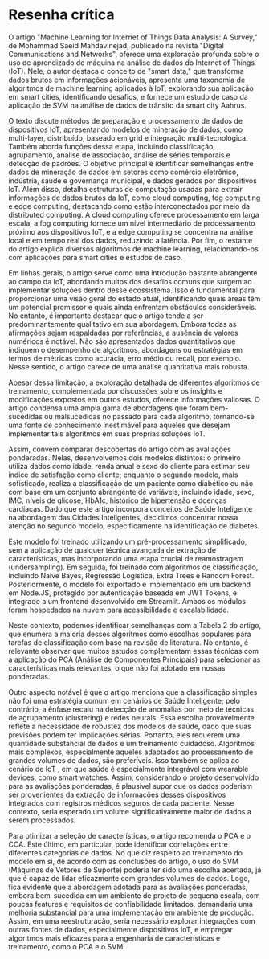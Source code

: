 # Resenha crítica
O artigo "Machine Learning for Internet of Things Data Analysis: A Survey," de Mohammad Saeid Mahdavinejad, publicado na revista "Digital Communications and Networks", oferece uma exploração profunda sobre o uso de aprendizado de máquina na análise de dados do Internet of Things (IoT). Nele, o autor destaca o conceito de "smart data," que transforma dados brutos em informações acionáveis, apresenta uma taxonomia de algoritmos de machine learning aplicados à IoT, explorando sua aplicação em smart cities, identificando desafios, e fornece um estudo de caso da aplicação de SVM na análise de dados de trânsito da smart city Aahrus.

O texto discute métodos de preparação e processamento de dados de dispositivos IoT, apresentando modelos de mineração de dados, como multi-layer, distribuído, baseado em grid e integração multi-tecnológica. Também aborda funções dessa etapa, incluindo classificação, agrupamento, análise de associação, análise de séries temporais e detecção de padrões. O objetivo principal é identificar semelhanças entre dados de mineração de dados em setores como comércio eletrônico, indústria, saúde e governança municipal, e dados gerados por dispositivos IoT. Além disso, detalha estruturas de computação usadas para extrair informações de dados brutos da IoT, como cloud computing, fog computing e edge computing, destacando como estão interconectados por meio da distributed computing. A cloud computing oferece processamento em larga escala, a fog computing fornece um nível intermediário de processamento próximo aos dispositivos IoT, e a edge computing se concentra na análise local e em tempo real dos dados, reduzindo a latência. Por fim, o restante do artigo explica diversos algoritmos de machine learning, relacionando-os com aplicações para smart cities e estudos de caso.

Em linhas gerais, o artigo serve como uma introdução bastante abrangente ao campo da IoT, abordando muitos dos desafios comuns que surgem ao implementar soluções dentro desse ecossistema. Isso é fundamental para proporcionar uma visão geral do estado atual, identificando quais áreas têm um potencial promissor e quais ainda enfrentam obstáculos consideráveis. No entanto, é importante destacar que o artigo tende a ser predominantemente qualitativo em sua abordagem. Embora todas as afirmações sejam respaldadas por referências, a ausência de valores numéricos é notável. Não são apresentados dados quantitativos que indiquem o desempenho de algoritmos, abordagens ou estratégias em termos de métricas como acurácia, erro médio ou recall, por exemplo. Nesse sentido, o artigo carece de uma análise quantitativa mais robusta. 

Apesar dessa limitação, a exploração detalhada de diferentes algoritmos de treinamento, complementada por discussões sobre os insights e modificações expostos em outros estudos, oferece informações valiosas. O artigo condensa uma ampla gama de abordagens que foram bem-sucedidas ou malsucedidas no passado para cada algoritmo, tornando-se uma fonte de conhecimento inestimável para aqueles que desejam implementar tais algoritmos em suas próprias soluções IoT.

Assim, convém comparar descobertas do artigo com as avaliações ponderadas. Nelas, desenvolvemos dois modelos distintos: o primeiro utiliza dados como idade, renda anual e sexo do cliente para estimar seu índice de satisfação como cliente; enquanto o segundo modelo, mais sofisticado, realiza a classificação de um paciente como diabético ou não com base em um conjunto abrangente de variáveis, incluindo idade, sexo, IMC, níveis de glicose, HbA1c, histórico de hipertensão e doenças cardíacas. Dado que este artigo incorpora conceitos de Saúde Inteligente na abordagem das Cidades Inteligentes, decidimos concentrar nossa atenção no segundo modelo, especificamente na identificação de diabetes.

Este modelo foi treinado utilizando um pré-processamento simplificado, sem a aplicação de qualquer técnica avançada de extração de características, mas incorporando uma etapa crucial de reamostragem (undersampling). Em seguida, foi treinado com algoritmos de classificação, incluindo Naive Bayes, Regressão Logística, Extra Trees e Random Forest. Posteriormente, o modelo foi exportado e implementado em um backend em Node.JS, protegido por autenticação baseada em JWT Tokens, e integrado a um frontend desenvolvido em Streamlit. Ambos os módulos foram hospedados na nuvem para acessibilidade e escalabilidade.

Neste contexto, podemos identificar semelhanças com a Tabela 2 do artigo, que enumera a maioria desses algoritmos como escolhas populares para tarefas de classificação com base na revisão de literatura. No entanto, é relevante observar que muitos estudos complementam essas técnicas com a aplicação do PCA (Análise de Componentes Principais) para selecionar as características mais relevantes, o que não foi adotado em nossas ponderadas.

Outro aspecto notável é que o artigo menciona que a classificação simples não foi uma estratégia comum em cenários de Saúde Inteligente; pelo contrário, a ênfase recaiu na detecção de anomalias por meio de técnicas de agrupamento (clustering) e redes neurais. Essa escolha provavelmente reflete a necessidade de robustez dos modelos de saúde, dado que suas previsões podem ter implicações sérias. Portanto, eles requerem uma quantidade substancial de dados e um treinamento cuidadoso. Algoritmos mais complexos, especialmente aqueles adaptados ao processamento de grandes volumes de dados, são preferíveis. Isso também se aplica ao cenário de IoT , em que saúde é especialmente integrável com wearable devices, como smart watches. Assim, considerando o projeto desenvolvido para as avaliações ponderadas, é plausível supor que os dados poderiam ser provenientes da extração de informações desses dispositivos integrados com registros médicos seguros de cada paciente. Nesse contexto, seria esperado um volume significativamente maior de dados a serem processados.

Para otimizar a seleção de características, o artigo recomenda o PCA e o CCA. Este último, em particular, pode identificar correlações entre diferentes categorias de dados. No que diz respeito ao treinamento do modelo em si, de acordo com as conclusões do artigo, o uso do SVM (Máquinas de Vetores de Suporte) poderia ter sido uma escolha acertada, já que é capaz de lidar eficazmente com grandes volumes de dados. Logo, fica evidente que a abordagem adotada para as avaliações ponderadas, embora bem-sucedida em um ambiente de projeto de pequena escala, com poucas features e requisitos de confiabilidade limitados, demandaria uma melhoria substancial para uma implementação em ambiente de produção. Assim, em uma reestruturação, seria necessário explorar integrações com outras fontes de dados, especialmente dispositivos IoT, e empregar algoritmos mais eficazes para a engenharia de características e treinamento, como o PCA e o SVM.
